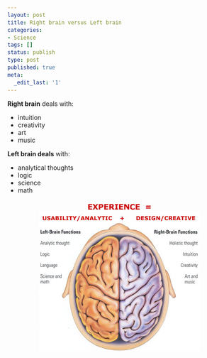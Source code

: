 ```yaml
---
layout: post
title: Right brain versus Left brain
categories:
- Science
tags: []
status: publish
type: post
published: true
meta:
  _edit_last: '1'
---
```

<strong>Right brain</strong> deals with:
<ul>
	<li>intuition</li>
	<li>creativity</li>
	<li>art</li>
	<li>music</li>
</ul>
<div><strong>Left brain deals</strong> with:</div>
<div>
<ul>
	<li>analytical thoughts</li>
	<li>logic</li>
	<li>science</li>
	<li>math</li>
</ul>
<div style="text-align: center;"><img class="aligncenter size-full wp-image-1060" title="left_right_brain_xp" src="/img/left_right_brain_xp.jpg" alt="" width="385" height="340" /></div>
</div>
